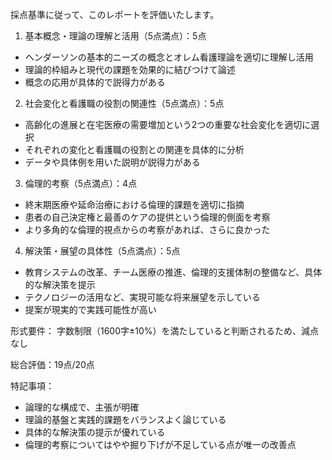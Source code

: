採点基準に従って、このレポートを評価いたします。

1. 基本概念・理論の理解と活用（5点満点）：5点
- ヘンダーソンの基本的ニーズの概念とオレム看護理論を適切に理解し活用
- 理論的枠組みと現代の課題を効果的に結びつけて論述
- 概念の応用が具体的で説得力がある

2. 社会変化と看護職の役割の関連性（5点満点）：5点
- 高齢化の進展と在宅医療の需要増加という2つの重要な社会変化を適切に選択
- それぞれの変化と看護職の役割との関連を具体的に分析
- データや具体例を用いた説明が説得力がある

3. 倫理的考察（5点満点）：4点
- 終末期医療や延命治療における倫理的課題を適切に指摘
- 患者の自己決定権と最善のケアの提供という倫理的側面を考察
- より多角的な倫理的視点からの考察があれば、さらに良かった

4. 解決策・展望の具体性（5点満点）：5点
- 教育システムの改革、チーム医療の推進、倫理的支援体制の整備など、具体的な解決策を提示
- テクノロジーの活用など、実現可能な将来展望を示している
- 提案が現実的で実践可能性が高い

形式要件：
字数制限（1600字±10%）を満たしていると判断されるため、減点なし

総合評価：19点/20点

特記事項：
- 論理的な構成で、主張が明確
- 理論的基盤と実践的課題をバランスよく論じている
- 具体的な解決策の提示が優れている
- 倫理的考察についてはやや掘り下げが不足している点が唯一の改善点